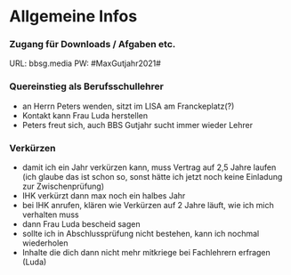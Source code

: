 # Allgemeine Infos

### Zugang für Downloads / Afgaben etc.
URL: bbsg.media
PW: #MaxGutjahr2021#

### Quereinstieg als Berufsschullehrer
- an Herrn Peters wenden, sitzt im LISA am Franckeplatz(?)
- Kontakt kann Frau Luda herstellen
- Peters freut sich, auch BBS Gutjahr sucht immer wieder Lehrer

### Verkürzen
- damit ich ein Jahr verkürzen kann, muss Vertrag auf 2,5 Jahre laufen (ich
  glaube das ist schon so, sonst hätte ich jetzt noch keine Einladung zur
  Zwischenprüfung)
- IHK verkürzt dann max noch ein halbes Jahr
- bei IHK anrufen, klären wie Verkürzen auf 2 Jahre läuft, wie ich mich
  verhalten muss
- dann Frau Luda bescheid sagen
- sollte ich in Abschlussprüfung nicht bestehen, kann ich nochmal wiederholen
- Inhalte die dich dann nicht mehr mitkriege bei Fachlehrern erfragen (Luda)
